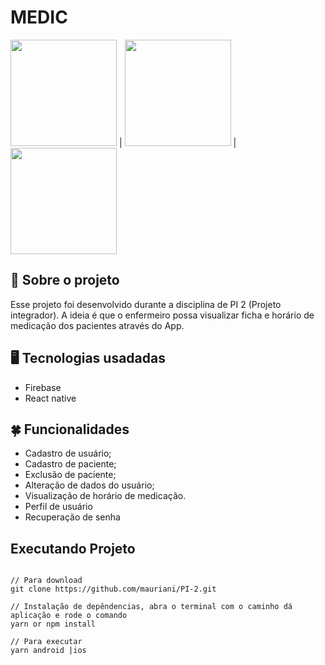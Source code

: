 # MEDIC
<img src="https://user-images.githubusercontent.com/32397288/143300733-8af32555-f2c7-4ac7-9e26-cf526a5eb439.jpeg" width="170"> | <img src="https://user-images.githubusercontent.com/32397288/143301034-cb3e1c0c-1fbe-44dc-b100-75d867e1d0c7.jpeg" width="170"> | <img src="https://user-images.githubusercontent.com/32397288/143300925-1cf73110-8963-4951-90f9-c452652aff74.jpeg" width="170">

## 🚀 Sobre o projeto

Esse projeto foi desenvolvido durante a disciplina de PI 2 (Projeto integrador). A ideia é que o enfermeiro possa visualizar ficha e horário de medicação dos pacientes através do App.

## 🖥️ Tecnologias usadadas

- Firebase
- React native

## 🍀 Funcionalidades

- Cadastro de usuário;
- Cadastro de paciente;
- Exclusão de paciente;
- Alteração de dados do usuário;
- Visualização de horário de medicação.
- Perfil de usuário
- Recuperação de senha

## Executando Projeto

```

// Para download 
git clone https://github.com/mauriani/PI-2.git

// Instalação de depêndencias, abra o terminal com o caminho dá aplicação e rode o comando
yarn or npm install

// Para executar
yarn android |ios

```
